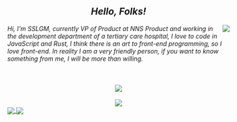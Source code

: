 <h2 align='center'> <i>Hello, Folks!</h2>  

<img align="right" src="https://github-readme-stats.vercel.app/api?username=sslgm&show_icons=true&theme=vue" wight="400" />
Hi, I'm SSLGM, currently VP of Product at NNS Product and working in the development department of a tertiary care hospital, I love to code in JavaScript and Rust, I think there is an art to front-end programming, so I love front-end. In reality I am a very friendly person, if you want to know something from me, I will be more than willing.  
<br/>
<br/>
<br/>
<br/>
   

<div align="center" href="https://github.com/sslgm">
  
</div>
<div align="center" href="https://github.com/sslgm">
  <img src="https://github-readme-streak-stats.herokuapp.com/?user=sslgm&theme=tokyonight_duo" />
</div>
</br>
<div align="center" href="https://github.com/sslgm">
  <img align="center" src="https://activity-graph.herokuapp.com/graph?username=sslgm&theme=github">
</div>

<a href="https://github.com/anuraghazra/github-readme-stats">
  <img align="center" src="https://github-readme-stats.vercel.app/api/pin/?username=sslgm&theme=buefy" />
</a>
<a href="https://github.com/anuraghazra/anuraghazra.github.io">
  <img align="center" src="https://github-readme-stats.vercel.app/api/pin/?username=sslgm&theme=vue" />
</a>
